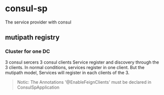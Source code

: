 # consul-sp
The service provider with consul

## mutipath registry
### Cluster for one DC
3 consul sercers 
3 consul clients
Service register and discovery through the 3 clients. In normal conditions, services register in one client.
But the mutipath model, Services will register in each clients of the 3.

> Notic: The Annotations '@EnableFeignClients' must be declared in ConsulSpApplication

